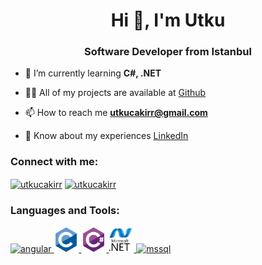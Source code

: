 <h1 align="center">Hi 👋, I'm Utku</h1>
<h3 align="center">Software Developer from Istanbul</h3>

- 🌱 I’m currently learning **C#, .NET**

- 👨‍💻 All of my projects are available at [Github](https://github.com/utkucakirr?tab=repositories)

- 📫 How to reach me **utkucakirr@gmail.com**

- 📄 Know about my experiences [LinkedIn](https://www.linkedin.com/in/utkucakirr/)

<h3 align="left">Connect with me:</h3>
<p align="left">
<a href="https://linkedin.com/in/utkucakirr" target="blank"><img align="center" src="https://raw.githubusercontent.com/rahuldkjain/github-profile-readme-generator/master/src/images/icons/Social/linked-in-alt.svg" alt="utkucakirr" height="30" width="40" /></a>
<a href="https://www.hackerrank.com/utkucakirr" target="blank"><img align="center" src="https://raw.githubusercontent.com/rahuldkjain/github-profile-readme-generator/master/src/images/icons/Social/hackerrank.svg" alt="utkucakirr" height="30" width="40" /></a>
</p>

<h3 align="left">Languages and Tools:</h3>
<p align="left"> <a href="https://angular.io" target="_blank" rel="noreferrer"> <img src="https://angular.io/assets/images/logos/angular/angular.svg" alt="angular" width="40" height="40"/> </a> <a href="https://www.cprogramming.com/" target="_blank" rel="noreferrer"> <img src="https://raw.githubusercontent.com/devicons/devicon/master/icons/c/c-original.svg" alt="c" width="40" height="40"/> </a> <a href="https://www.w3schools.com/cs/" target="_blank" rel="noreferrer"> <img src="https://raw.githubusercontent.com/devicons/devicon/master/icons/csharp/csharp-original.svg" alt="csharp" width="40" height="40"/> </a> <a href="https://dotnet.microsoft.com/" target="_blank" rel="noreferrer"> <img src="https://raw.githubusercontent.com/devicons/devicon/master/icons/dot-net/dot-net-original-wordmark.svg" alt="dotnet" width="40" height="40"/> </a> <a href="https://www.microsoft.com/en-us/sql-server" target="_blank" rel="noreferrer"> <img src="https://www.svgrepo.com/show/303229/microsoft-sql-server-logo.svg" alt="mssql" width="40" height="40"/> </a> </p>
